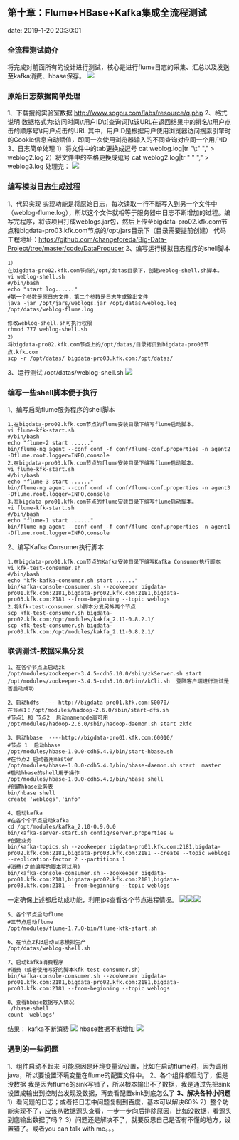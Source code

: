 ﻿## 第十章：Flume+HBase+Kafka集成全流程测试
date: 2019-1-20 20:30:01


### 全流程测试简介
将完成对前面所有的设计进行测试，核心是进行flume日志的采集、汇总以及发送至kafka消费、hbase保存。
![](http://ww1.sinaimg.cn/large/005BOtkIly1fzd3g6rboxj30go0gp43u.jpg)
###  原始日志数据简单处理
1、下载搜狗实验室数据
http://www.sogou.com/labs/resource/q.php
2、格式说明
数据格式为:访问时间\t用户ID\t[查询词]\t该URL在返回结果中的排名\t用户点击的顺序号\t用户点击的URL
其中，用户ID是根据用户使用浏览器访问搜索引擎时的Cookie信息自动赋值，即同一次使用浏览器输入的不同查询对应同一个用户ID
3、日志简单处理
1）将文件中的tab更换成逗号
cat weblog.log|tr "\t" "," > weblog2.log
2）将文件中的空格更换成逗号
cat weblog2.log|tr " " "," > weblog3.log
处理完：
![](http://ww1.sinaimg.cn/large/005BOtkIly1fzd3eylp5zj30l008fab1.jpg)
###  编写模拟日志生成过程
1、代码实现
    实现功能是将原始日志，每次读取一行不断写入到另一个文件中（weblog-flume.log），所以这个文件就相等于服务器中日志不断增加的过程。编写完程序，将该项目打成weblogs.jar包，然后上传至bigdata-pro02.kfk.com节点和bigdata-pro03.kfk.com节点的/opt/jars目录下（目录需要提前创建）
代码工程地址：https://github.com/changeforeda/Big-Data-Project/tree/master/code/DataProducer
2、编写运行模拟日志程序的shell脚本
```
1）
在bigdata-pro02.kfk.com节点的/opt/datas目录下，创建weblog-shell.sh脚本。
vi weblog-shell.sh
#/bin/bash
echo "start log......"
#第一个参数是原日志文件，第二个参数是日志生成输出文件
java -jar /opt/jars/weblogs.jar /opt/datas/weblog.log /opt/datas/weblog-flume.log

修改weblog-shell.sh可执行权限
chmod 777 weblog-shell.sh
2）
将bigdata-pro02.kfk.com节点上的/opt/datas/目录拷贝到bigdata-pro03节点.kfk.com
scp -r /opt/datas/ bigdata-pro03.kfk.com:/opt/datas/
```
3、运行测试
/opt/datas/weblog-shell.sh
![](http://ww1.sinaimg.cn/large/005BOtkIly1fzdb284hefj30he0chn95.jpg)
###  编写一些shell脚本便于执行
1、编写启动flume服务程序的shell脚本
```
1.在bigdata-pro02.kfk.com节点的flume安装目录下编写flume启动脚本。
vi flume-kfk-start.sh
#/bin/bash
echo "flume-2 start ......"
bin/flume-ng agent --conf conf -f conf/flume-conf.properties -n agent2 -Dflume.root.logger=INFO,console
2.在bigdata-pro03.kfk.com节点的flume安装目录下编写flume启动脚本。
vi flume-kfk-start.sh
#/bin/bash
echo "flume-3 start ......"
bin/flume-ng agent --conf conf -f conf/flume-conf.properties -n agent3 -Dflume.root.logger=INFO,console
3.在bigdata-pro01.kfk.com节点的flume安装目录下编写flume启动脚本。
vi flume-kfk-start.sh
#/bin/bash
echo "flume-1 start ......"
bin/flume-ng agent --conf conf -f conf/flume-conf.properties -n agent1 -Dflume.root.logger=INFO,console

```
2、编写Kafka Consumer执行脚本
```
1.在bigdata-pro01.kfk.com节点的Kafka安装目录下编写Kafka Consumer执行脚本
vi kfk-test-consumer.sh
#/bin/bash
echo "kfk-kafka-consumer.sh start ......"
bin/kafka-console-consumer.sh --zookeeper bigdata-pro01.kfk.com:2181,bigdata-pro02.kfk.com:2181,bigdata-pro03.kfk.com:2181 --from-beginning --topic weblogs
2.将kfk-test-consumer.sh脚本分发另外两个节点
scp kfk-test-consumer.sh bigdata-pro02.kfk.com:/opt/modules/kakfa_2.11-0.8.2.1/
scp kfk-test-consumer.sh bigdata-pro03.kfk.com:/opt/modules/kakfa_2.11-0.8.2.1/

```
###  联调测试-数据采集分发
```
1、在各个节点上启动zk
/opt/modules/zookeeper-3.4.5-cdh5.10.0/sbin/zkServer.sh start  
/opt/modules/zookeeper-3.4.5-cdh5.10.0/bin/zkCli.sh  登陆客户端进行测试是否启动成功

2、启动hdfs  --- http://bigdata-pro01.kfk.com:50070/
在节点1：/opt/modules/hadoop-2.6.0/sbin/start-dfs.sh 
#节点1 和 节点2  启动namenode高可用
/opt/modules/hadoop-2.6.0/sbin/hadoop-daemon.sh start zkfc

3、启动hbase  ----http://bigdata-pro01.kfk.com:60010/
#节点 1  启动hbase
/opt/modules/hbase-1.0.0-cdh5.4.0/bin/start-hbase.sh
#在节点2 启动备用master
/opt/modules/hbase-1.0.0-cdh5.4.0/bin/hbase-daemon.sh start  master
#启动hbase的shell用于操作
/opt/modules/hbase-1.0.0-cdh5.4.0/bin/hbase shell
#创建hbase业务表
bin/hbase shell
create 'weblogs','info'

4、启动kafka
#在各个个节点启动kafka
cd /opt/modules/kafka_2.10-0.9.0.0
bin/kafka-server-start.sh config/server.properties &
#创建业务
bin/kafka-topics.sh --zookeeper bigdata-pro01.kfk.com:2181,bigdata-pro02.kfk.com:2181,bigdata-pro03.kfk.com:2181 --create --topic weblogs --replication-factor 2 --partitions 1
#消费(之前编写的脚本可以用)
bin/kafka-console-consumer.sh --zookeeper bigdata-pro01.kfk.com:2181,bigdata-pro02.kfk.com:2181,bigdata-pro03.kfk.com:2181 --from-beginning --topic weblogs
```
一定确保上述都启动成功能，利用jps查看各个节点进程情况。
![](http://ww1.sinaimg.cn/large/005BOtkIly1fzdbmh1n31j309v042glj.jpg)![](http://ww1.sinaimg.cn/large/005BOtkIly1fzdbmovok3j309n03sa9y.jpg)![](http://ww1.sinaimg.cn/large/005BOtkIly1fzdbmw14tjj309o02cweb.jpg)
```
5、各个节点启动flume
#三节点启动flume
/opt/modules/flume-1.7.0-bin/flume-kfk-start.sh

6、在节点2和3启动日志模拟生产
/opt/datas/weblog-shell.sh

7、启动kafka消费程序
#消费（或者使用写好的脚本kfk-test-consumer.sh）
bin/kafka-console-consumer.sh --zookeeper bigdata-pro01.kfk.com:2181,bigdata-pro02.kfk.com:2181,bigdata-pro03.kfk.com:2181 --from-beginning --topic weblogs

8、查看hbase数据写入情况
./hbase-shell
count 'weblogs'
```
结果：
kafka不断消费
![](http://ww1.sinaimg.cn/large/005BOtkIly1fzdbszmkybj30rh0940ue.jpg)
hbase数据不断增加
![](http://ww1.sinaimg.cn/large/005BOtkIly1fzdbtek6eqj30rv0ar0ud.jpg)

###  遇到的一些问题
1、组件启动不起来
可能原因是环境变量没设置，比如在启动flume时，因为调用java，所以要设置环境变量在flume的配置文件中。
2、各个组件都启动了，但是没数据
我是因为flume的sink写错了，所以根本输出不了数据，我是通过先把sink设置成输出到控制台发现没数据，再去看配置sink到底怎么了
**3、解决各种小问题**
1）看问题的日志；或者把日志中问题复制到百度，基本可以解决60%
2）整个功能实现不了，应该从数据源头查看，一步一步向后排除原因，比如没数据，看源头到底输出数据了吗？
3）问题还是解决不了，就要反思自己是否有不懂的地方，设置错了。或者you can talk with me。。。
